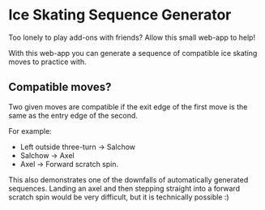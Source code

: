 # Ice Skating Sequence Generator
Too lonely to play add-ons with friends? Allow this small web-app to help!

With this web-app you can generate a sequence of compatible ice skating moves to practice with.

## Compatible moves?
Two given moves are compatible if the exit edge of the first move is the same as the entry edge of the second.

For example:

- Left outside three-turn -> Salchow
- Salchow -> Axel
- Axel -> Forward scratch spin.

This also demonstrates one of the downfalls of automatically generated sequences. Landing an axel and then 
stepping straight into a forward scratch spin would be very difficult, but it is technically possible :)
